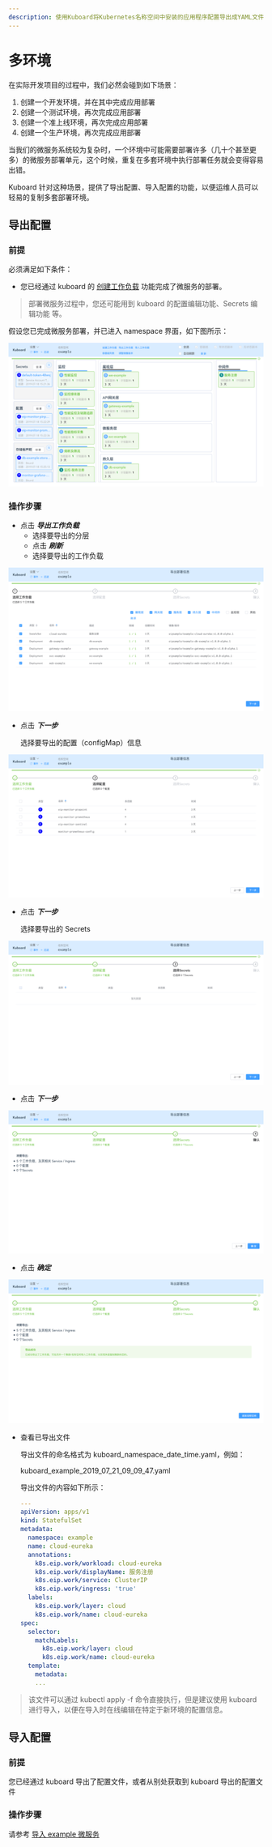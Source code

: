 ```yaml
---
description: 使用Kuboard将Kubernetes名称空间中安装的应用程序配置导出成YAML文件_并在一个新的环境中导入
---
```


# 多环境

<AdSenseTitle/>

在实际开发项目的过程中，我们必然会碰到如下场景：

1. 创建一个开发环境，并在其中完成应用部署
2. 创建一个测试环境，再次完成应用部署
3. 创建一个准上线环境，再次完成应用部署
4. 创建一个生产环境，再次完成应用部署



当我们的微服务系统较为复杂时，一个环境中可能需要部署许多（几十个甚至更多）的微服务部署单元，这个时候，重复在多套环境中执行部署任务就会变得容易出错。



Kuboard 针对这种场景，提供了导出配置、导入配置的功能，以便运维人员可以轻易的复制多套部署环境。



## 导出配置

### 前提

必须满足如下条件：

* 您已经通过 kuboard 的 [创建工作负载](/guide/namespace/workload.html) 功能完成了微服务的部署。

> 部署微服务过程中，您还可能用到 kuboard 的配置编辑功能、Secrets 编辑功能 等。

假设您已完成微服务部署，并已进入 namespace 界面，如下图所示：

![Kubernetes教程：在Kuboard中导出工作负载-进入名称空间](./multi-env.assets/image-20190721085144545.png)

### 操作步骤

* 点击 ***导出工作负载***
  * 选择要导出的分层
  * 点击 ***刷新***
  * 选择要导出的工作负载

![Kubernetes教程：在Kuboard中导出工作负载-选择要导出的工作负载](./multi-env.assets/image-20190721090118542.png)

* 点击 ***下一步***

  选择要导出的配置（configMap）信息

![Kubernetes教程：在Kuboard中导出工作负载-选择要导出的ConfigMap](./multi-env.assets/image-20190721090753742.png)

* 点击 ***下一步***

  选择要导出的 Secrets

![Kubernetes教程：在Kuboard中导出工作负载-选择要导出的Secrets](./multi-env.assets/image-20190721090840925.png)

* 点击 ***下一步***

![Kubernetes教程：在Kuboard中导出工作负载-下一步](./multi-env.assets/image-20190721090935511.png)

* 点击 ***确定***

![Kubernetes教程：在Kuboard中导出工作负载-确认结果](./multi-env.assets/image-20190721091005130.png)

* 查看已导出文件

  导出文件的命名格式为 kuboard_namespace_date_time.yaml，例如：

  kuboard_example_2019_07_21_09_09_47.yaml
  
  导出文件的内容如下所示：
  
  ```yaml
  ---
  apiVersion: apps/v1
  kind: StatefulSet
  metadata:
    namespace: example
    name: cloud-eureka
    annotations:
      k8s.eip.work/workload: cloud-eureka
      k8s.eip.work/displayName: 服务注册
      k8s.eip.work/service: ClusterIP
      k8s.eip.work/ingress: 'true'
    labels:
      k8s.eip.work/layer: cloud
      k8s.eip.work/name: cloud-eureka
  spec:
    selector:
      matchLabels:
        k8s.eip.work/layer: cloud
        k8s.eip.work/name: cloud-eureka
    template:
      metadata:
      ...
  ```

> 该文件可以通过 kubectl apply -f 命令直接执行，但是建议使用 kuboard 进行导入，以便在导入时在线编辑在特定于新环境的配置信息。



## 导入配置

### 前提

您已经通过 kuboard 导出了配置文件，或者从别处获取到 kuboard 导出的配置文件



### 操作步骤

请参考 [导入 example 微服务](/guide/example/import.html)
